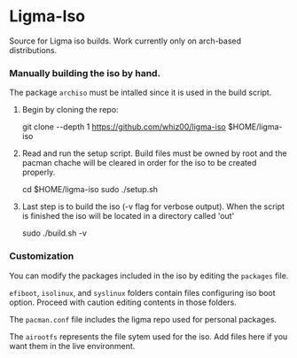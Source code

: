 # Ligma-Iso

Source for Ligma iso builds. Work currently only on arch-based distributions.

### Manually building the iso by hand.

The package `archiso` must be intalled since it is used in the build script.

1. Begin by cloning the repo:

    git clone --depth 1 https://github.com/whiz00/ligma-iso $HOME/ligma-iso

2. Read and run the setup script. Build files must be owned by root and the pacman chache will be cleared in order for the iso to be created properly.

    cd $HOME/ligma-iso
    sudo ./setup.sh

3. Last step is to build the iso (-v flag for verbose output). When the script is finished the iso will be located in a directory called 'out'

    sudo ./build.sh -v

### Customization

You can modify the packages included in the iso by editing the `packages` file.

`efiboot`, `isolinux`, and `syslinux` folders contain files configuring iso boot option. Proceed with caution editing contents in those folders.

The `pacman.conf` file includes the ligma repo used for personal packages.

The `airootfs` represents the file sytem used for the iso. Add files here if you want them in the live environment.
